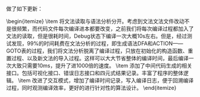 做了如下更新：


\begin{itemize}
    \item 将文法读取与语法分析分开。考虑到文法文法文件改动不是很频繁，而代码文件每次编译进本都要改变，之前我们将每次编译过程都加入了文法的读取，但是很耗时间，Debug状态下编译一次大概10s左右。但是，经过测试发现，99\%的时间耗费在文法分析的过程，即生成语法DFA和ACTION——GOTO表的过程，我们将文法分析脱离了编译过程，只放在初始化的构造函数、重置过程、以及新文法的导入过程。这样可以大大节省整体的编译时间，最后编译一次大致只需要10ms，提升了进1000倍的速度。
    \item 添加了中间代码生成的相关接口。包括可视化接口、错误日志接口和四元式结果记录。丰富了程序的整体逻辑。
    \item 改进了交互模式，增加了编译时间记录，写入编译日志，便于回溯编译过程，同时观测编译效率，更好的进行针对性的算法设计。
\end{itemize}
